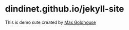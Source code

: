 dindinet.github.io/jekyll-site
==============================
This is demo sute created by [Max Goldhouse](https://www.maxgoldhouse.com) 
